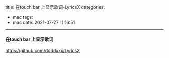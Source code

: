 title: 在touch bar 上显示歌词-LyricsX
categories:
  - mac
tags:
  - mac
date: 2021-07-27 11:16:51
---

#### 在touch bar 上显示歌词

https://github.com/ddddxxx/LyricsX

